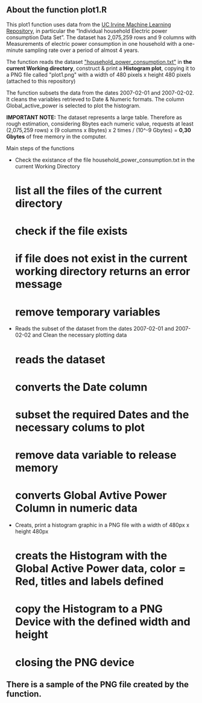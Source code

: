 ## About the function plot1.R

This plot1 function uses data from the <a href="http://archive.ics.uci.edu/ml/"> 
UC Irvine Machine Learning Repository</a>, in particular the “Individual household 
Electric power consumption Data Set”. The dataset has 2,075,259 rows and 9 columns 
with Measurements of electric power consumption in one household with a one-minute 
sampling rate over a period of almost 4 years. 

The function reads the dataset <a href="https://d396qusza40orc.cloudfront.net/exdata%2Fdata%2Fhousehold_power_consumption.zip">"household_power_consumption.txt"</a> 
in <b>the current Working directory</b>, construct & print a <b>Histogram plot</b>, copying it to a PNG
file called "plot1.png" with a width of 480 pixels x height 480 pixels (attached to this repository)


The function subsets the data from the dates 2007-02-01 and 2007-02-02. It cleans the variables
retrieved to Date & Numeric formats. The column Global_active_power is selected to plot 
the histogram.

<b>IMPORTANT NOTE:</b> The dataset represents a large table. Therefore as rough estimation, 
considering 8bytes each numeric value, requests at least 
(2,075,259 rows) x (9 columns x 8bytes) x 2 times / (10^-9 Gbytes) = <b>0,30 Gbytes</b> 
of free memory in the computer.

Main steps of the functions

* Check the existance of the file household_power_consumption.txt in the current Working Directory

	# list all the files of the current directory
	# check if the file exists
	# if file does not exist in the current working directory returns an error message
	# remove temporary variables

* Reads the subset of the dataset from the dates 2007-02-01 and 2007-02-02 and Clean 
the necessary plotting data
 
	# reads the dataset
	# converts the Date column
	# subset the required Dates and the necessary colums to plot
	# remove data variable to release memory
	# converts Global Avtive Power Column in numeric data

* Creats, print a histogram graphic in a PNG file with a width of 480px x height 480px

	# creats the Histogram with the Global Active Power data, color = Red, titles and labels defined
	# copy the Histogram to a PNG Device with the defined width and height
	# closing the PNG device

## There is a sample of the PNG file created by the function.